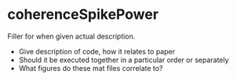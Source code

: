 # coherenceSpikePower

Filler for when given actual description.

- Give description of code, how it relates to paper
- Should it be executed together in a particular order or separately
- What figures do these mat files correlate to?
